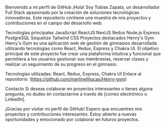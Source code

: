 Bienvenido a mi perfil de GitHub
¡Hola! Soy Tobias Zapata, un desarrollador Full Stack apasionado por la creación de soluciones tecnológicas innovadoras. Este repositorio contiene una muestra de mis proyectos y contribuciones en el campo del desarrollo web.

Tecnologías principales
JavaScript
ReactJS
NextJS
Redux
Node.js
Express
PostgreSQL
Sequelize
Tailwind CSS
Proyectos destacados
Henry's Gym
Henry's Gym es una aplicación web de gestión de gimnasios desarrollada utilizando tecnologías como React, Redux, Express y Chakra UI. El objetivo principal de este proyecto fue crear una plataforma intuitiva y funcional que permitiera a los usuarios gestionar sus membresías, reservar clases y realizar un seguimiento de su progreso en el gimnasio.

Tecnologías utilizadas: React, Redux, Express, Chakra UI
Enlace al repositorio: (https://github.com/martinellilucas/Henry-gym)

Contacto
Si deseas colaborar en proyectos interesantes o tienes alguna pregunta, no dudes en contactarme a través de [correo electrónico o LinkedIn].

¡Gracias por visitar mi perfil de GitHub! Espero que encuentres mis proyectos y contribuciones interesantes. Estoy abierto a nuevas oportunidades y emocionado por colaborar en futuros proyectos.
